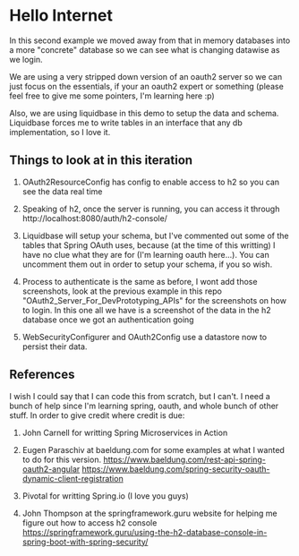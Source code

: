 # Hello Internet
In this second example we moved away from that in memory databases into a more "concrete" database so we can see what is changing datawise as we login.

We are using a very stripped down version of an oauth2 server so we can just focus on the essentials, 
if your an oauth2 expert or something (please feel free to give me some pointers, I'm learning here :p)

Also, we are using liquidbase in this demo to setup the data and schema. 
Liquidbase forces me to write tables in an interface that any db implementation, so I love it.

## Things to look at in this iteration
1. OAuth2ResourceConfig has config to enable access to h2 so you can see the data real time

2. Speaking of h2, once the server is running, you can access it through http://localhost:8080/auth/h2-console/

3. Liquidbase will setup your schema, but I've commented out some of the tables that Spring OAuth uses, 
because (at the time of this writting) I have no clue what they are for (I'm learning oauth here...). You can uncomment them out
in order to setup your schema, if you so wish.

4. Process to authenticate is the same as before, I wont add those screenshots, look at the previous example in this repo
"OAuth2_Server_For_DevPrototyping_APIs" for the screenshots on how to login. In this one all we have is a screenshot of the
data in the h2 database once we got an authentication going

5. WebSecurityConfigurer and OAuth2Config use a datastore now to persist their data.


## References
I wish I could say that I can code this from scratch, but I can't. I need a bunch of help since I'm learning spring, oauth, and whole bunch of other stuff.
In order to give credit where credit is due:
1. John Carnell for writting Spring Microservices in Action

2. Eugen Paraschiv at baeldung.com for some examples at what I wanted to do for this version.
https://www.baeldung.com/rest-api-spring-oauth2-angular
https://www.baeldung.com/spring-security-oauth-dynamic-client-registration

3. Pivotal for writting Spring.io (I love you guys)

4. John Thompson at the springframework.guru website for helping me figure out how to access h2 console
https://springframework.guru/using-the-h2-database-console-in-spring-boot-with-spring-security/